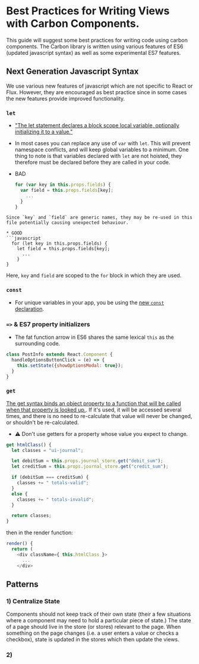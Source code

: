 # Best Practices for Writing Views with Carbon Components.

This guide will suggest some best practices for writing code using carbon components. The Carbon library is written using various features of ES6 (updated javascript syntax) as well as some experimental ES7 features.

## Next Generation Javascript Syntax

We use various new features of javascript which are not specific to React or Flux. However, they are encouraged as best practice since in some cases the new features provide improved functionality.

### `let`

* ["The let statement declares a block scope local variable, optionally initializing it to a value."](https://developer.mozilla.org/en/docs/Web/JavaScript/Reference/Statements/let)
* In most cases you can replace any use of `var` with `let`. This will prevent namespace conflicts, and will keep global variables to a minimum. One thing to note is that variables declared with `let` are not hoisted, they therefore must be declared before they are called in your code.

* BAD
  ```javascript
  for (var key in this.props.fields) {
    var field = this.props.fields[key];
      ...
    }
  }
```
Since `key` and `field` are generic names, they may be re-used in this file potentially causing unexpected behaviour.

* GOOD
```javascript
  for (let key in this.props.fields) {
    let field = this.props.fields[key];
      ...
    }
}
```
Here, `key` and `field` are scoped to the `for` block in which they are used.

### `const`

* For unique variables in your app, you be using the [new `const` declaration](https://developer.mozilla.org/en-US/docs/Web/JavaScript/Reference/Statements/const).

### `=>` & ES7 property initializers
* The fat function arrow in ES6 shares the same lexical `this` as the surrounding code.

```javascript
class PostInfo extends React.Component {
  handleOptionsButtonClick = (e) => {
    this.setState({showOptionsModal: true});
  }
}
```

### `get`
[The get syntax binds an object property to a function that will be called when that property is looked up.](https://developer.mozilla.org/en-US/docs/Web/JavaScript/Reference/Functions/get).  If it's used, it will be accessed several times, and there is no need to re-calculate that value will never be changed, or shouldn't be re-calculated.
 * :warning: Don't use getters for a property whose value you expect to change.

```javascript
get htmlClass() {
  let classes = "ui-journal";

  let debitSum = this.props.journal_store.get("debit_sum");
  let creditSum = this.props.journal_store.get("credit_sum");

  if (debitSum === creditSum) {
    classes += " totals-valid";
  }
  else {
    classes += " totals-invalid";
  }

  return classes;
}
```

then in the render function:

```javascript
render() {
  return (
    <div className={ this.htmlClass }>
      ...
    </div>
```

## Patterns

### 1) Centralize State
  Components should not keep track of their own state (their a few situations where a component may need to hold a particular piece of state.) The state of a page should live in the store (or stores) relevant to the page. When something on the page changes (i.e. a user enters a value or checks a checkbox), state is updated in the stores which then update the views.

### 2) 
